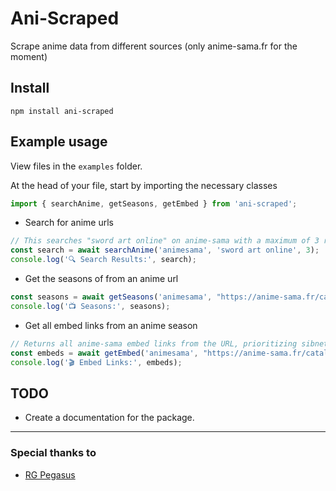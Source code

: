# Ani-Scraped
Scrape anime data from different sources (only anime-sama.fr for the moment)

## Install
```
npm install ani-scraped
```

## Example usage
View files in the `examples` folder.

At the head of your file, start by importing the necessary classes
```js
import { searchAnime, getSeasons, getEmbed } from 'ani-scraped';
```
- Search for anime urls
```js
// This searches "sword art online" on anime-sama with a maximum of 3 results.
const search = await searchAnime('animesama', 'sword art online', 3);
console.log('🔍 Search Results:', search);
```
- Get the seasons of from an anime url
```js
const seasons = await getSeasons('animesama', "https://anime-sama.fr/catalogue/sword-art-online/");
console.log('📺 Seasons:', seasons);
```
- Get all embed links from an anime season
```js
// Returns all anime-sama embed links from the URL, prioritizing sibnet over vidmoly.
const embeds = await getEmbed('animesama', "https://anime-sama.fr/catalogue/sword-art-online/saison1/vostfr", ['sibnet', 'vidmoly']);
console.log('🎬 Embed Links:', embeds);
```

## TODO
- Create a documentation for the package.

___

### Special thanks to
- [RG Pegasus](https://github.com/rgpegasus)